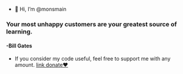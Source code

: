 - 👋 Hi, I’m @monsmain

### Your most unhappy customers are your greatest source of learning.
####                                                      -Bill Gates

- If you consider my code useful, feel free to support me with any amount.   [link donate❤️](https://monsmain.carrd.co/)
